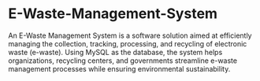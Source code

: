 # E-Waste-Management-System
An E-Waste Management System is a software solution aimed at efficiently managing the collection, tracking, processing, and recycling of electronic waste (e-waste). Using MySQL as the database, the system helps organizations, recycling centers, and governments streamline e-waste management processes while ensuring environmental sustainability.
